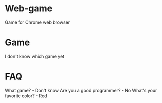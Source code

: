 # Web-game
Game for Chrome web browser
# Game
I don't know which game yet
# FAQ
What game? - Don't know
Are you a good programmer? - No
What's your favorite color? - Red
